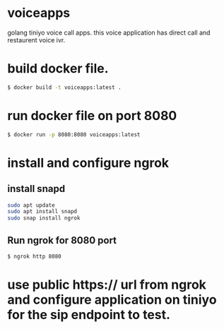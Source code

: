 # voiceapps

golang tiniyo voice call apps. this voice application has direct call and restaurent voice ivr.

# build docker file.

```bash
$ docker build -t voiceapps:latest .
```
# run docker file on port 8080

```bash
$ docker run -p 8080:8080 voiceapps:latest
```

# install and configure ngrok
## install snapd
```bash
sudo apt update
sudo apt install snapd
sudo snap install ngrok
```
## Run ngrok for 8080 port
```bash
$ ngrok http 8080
```

# use public https:// url from ngrok and configure application on tiniyo for the sip endpoint to test. 
